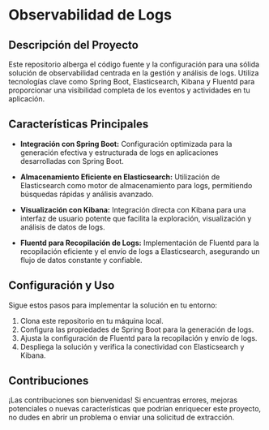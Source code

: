 # Observabilidad de Logs

## Descripción del Proyecto

Este repositorio alberga el código fuente y la configuración para una sólida solución de observabilidad centrada en la gestión y análisis de logs. Utiliza tecnologías clave como Spring Boot, Elasticsearch, Kibana y Fluentd para proporcionar una visibilidad completa de los eventos y actividades en tu aplicación.

## Características Principales

- **Integración con Spring Boot:** Configuración optimizada para la generación efectiva y estructurada de logs en aplicaciones desarrolladas con Spring Boot.

- **Almacenamiento Eficiente en Elasticsearch:** Utilización de Elasticsearch como motor de almacenamiento para logs, permitiendo búsquedas rápidas y análisis avanzado.

- **Visualización con Kibana:** Integración directa con Kibana para una interfaz de usuario potente que facilita la exploración, visualización y análisis de datos de logs.

- **Fluentd para Recopilación de Logs:** Implementación de Fluentd para la recopilación eficiente y el envío de logs a Elasticsearch, asegurando un flujo de datos constante y confiable.

## Configuración y Uso

Sigue estos pasos para implementar la solución en tu entorno:

1. Clona este repositorio en tu máquina local.
2. Configura las propiedades de Spring Boot para la generación de logs.
3. Ajusta la configuración de Fluentd para la recopilación y envío de logs.
4. Despliega la solución y verifica la conectividad con Elasticsearch y Kibana.

## Contribuciones

¡Las contribuciones son bienvenidas! Si encuentras errores, mejoras potenciales o nuevas características que podrían enriquecer este proyecto, no dudes en abrir un problema o enviar una solicitud de extracción.

